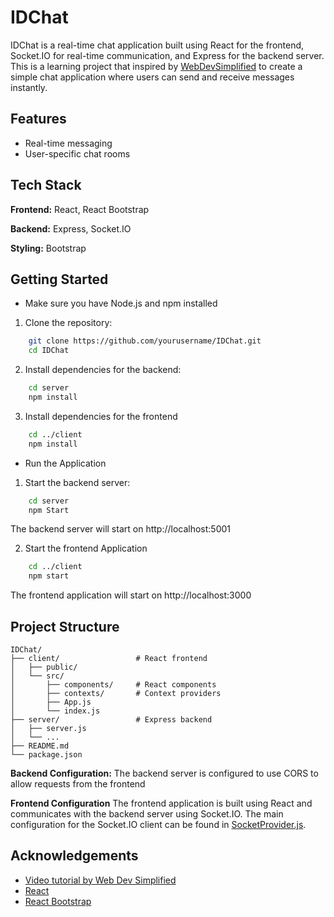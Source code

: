 
# IDChat

IDChat is a real-time chat application built using React for the frontend, Socket.IO for real-time communication, and Express for the backend server. This is a learning project that inspired by [WebDevSimplified](https://github.com/WebDevSimplified) to create a simple chat application where users can send and receive messages instantly.


## Features

- Real-time messaging
- User-specific chat rooms



## Tech Stack

**Frontend:** React, React Bootstrap

**Backend:** Express, Socket.IO

**Styling:** Bootstrap


## Getting Started

- Make sure you have Node.js and npm installed

1. Clone the repository:
```bash
    git clone https://github.com/yourusername/IDChat.git
    cd IDChat
```

2. Install dependencies for the backend:
```bash
    cd server
    npm install
```

3. Install dependencies for the frontend
```bash
    cd ../client
    npm install
```

- Run the Application

1. Start the backend server:
```bash
    cd server
    npm Start
```
The backend server will start on http://localhost:5001

2. Start the frontend Application
```bash
    cd ../client
    npm start
```
The frontend application will start on http://localhost:3000




## Project Structure
```
IDChat/
├── client/                 # React frontend
│   ├── public/
│   └── src/
│       ├── components/     # React components
│       ├── contexts/       # Context providers
│       ├── App.js
│       └── index.js
├── server/                 # Express backend
│   ├── server.js
│   └── ...
├── README.md
└── package.json
```

**Backend Configuration:** The backend server is configured to use CORS to allow requests from the frontend

**Frontend Configuration** The frontend application is built using React and communicates with the backend server using Socket.IO. The main configuration for the Socket.IO client can be found in [SocketProvider.js](https://github.com/leonaurdo/IDChat/blob/main/client/client/src/contexts/SocketProvider.js).


## Acknowledgements

 - [Video tutorial by Web Dev Simplified](https://www.youtube.com/watch?v=tBr-PybP_9c)
 - [React](https://react.dev/)
 - [React Bootstrap](https://react-bootstrap.netlify.app/)


